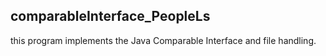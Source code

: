 ## comparableInterface_PeopleLs

this program implements the Java Comparable Interface and
file handling.
